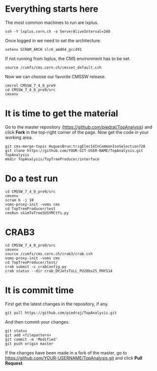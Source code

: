 Everything starts here
====

The most common machines to run are lxplus.

    ssh -Y lxplus.cern.ch -o ServerAliveInterval=240

Once logged in we need to set the architecture.

    setenv SCRAM_ARCH slc6_amd64_gcc491

If not running from lxplus, the CMS environment has to be set.

    source /cvmfs/cms.cern.ch/cmsset_default.csh

Now we can choose our favorite CMSSW release.

    cmsrel CMSSW_7_4_0_pre9
    cd CMSSW_7_4_0_pre9/src
    cmsenv


It is time to get the material
====

Go to the master repository (https://github.com/piedraj/TopAnalysis) and click **Fork** in the top-right corner of the page. Now get the code in your working area.

    git cms-merge-topic HuguesBrun:trigElecIdInCommonIsoSelection720
    git clone https://github.com/YOUR-GIT-USER-NAME/TopAnalysis.git TopAnalysis
    mkdir TopAnalysis/TopTreeProducer/interface


Do a test run
====

    cd CMSSW_7_4_0_pre9/src
    cmsenv
    scram b -j 10
    voms-proxy-init -voms cms
    cd TopTreeProducer/test
    cmsRun skimToTreeSUSYMCtfs.py


CRAB3
====

    cd CMSSW_7_4_0_pre9/src
    cmsenv
    source /cvmfs/cms.cern.ch/crab3/crab.csh
    voms-proxy-init -voms cms
    cd TopTreeProducer/test/
    crab submit -c crabConfig.py
    crab status --dir crab_DYJetsToLL_PU20bx25_PHYS14


It is commit time
====

First get the latest changes in the repository, if any.

    git pull https://github.com/piedraj/TopAnalysis.git

And then commit your changes.

    git status
    git add <filepattern>
    git commit -m 'Modified'
    git push origin master

If the changes have been made in a fork of the master, go to https://github.com/YOUR-USERNAME/TopAnalysis.git and click **Pull Request**.

